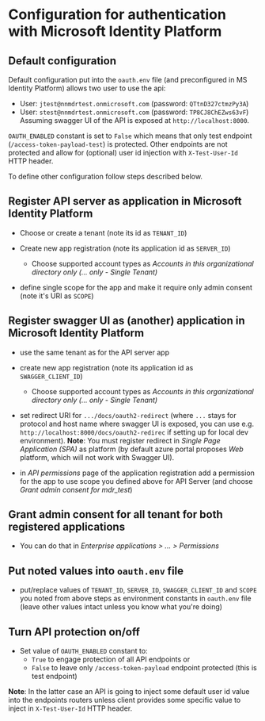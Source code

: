 # Configuration for authentication with Microsoft Identity Platform

## Default configuration

Default configuration put into the `oauth.env` file (and preconfigured in MS Identity Platform) allows two user to use the api:
* User: `jtest@nnmdrtest.onmicrosoft.com` (password: `QTtnD327ctmzPy3A`)
* User: `stest@nnmdrtest.onmicrosoft.com` (password: `TP8CJ8ChEZws63vF`)
Assuming swagger UI of the API is exposed at `http://localhost:8000`.

`OAUTH_ENABLED` constant is set to `False` which means that only test endpoint (`/access-token-payload-test`) is
protected. Other endpoints are not protected and allow for (optional) user id injection with `X-Test-User-Id` HTTP header.

To define other configuration follow steps described below.

## Register API server as application in Microsoft Identity Platform

* Choose or create a tenant (note its id as `TENANT_ID`)

* Create new app registration (note its application id as `SERVER_ID`)
    * Choose supported account types as _Accounts in this organizational directory only (... only - Single Tenant)_

* define single scope for the app and make it require only admin consent (note it's URI as `SCOPE`)

## Register swagger UI as (another) application in Microsoft Identity Platform

* use the same tenant as for the API server app

* create new app registration (note its application id as `SWAGGER_CLIENT_ID`)
    * Choose supported account types as _Accounts in this organizational directory only (... only - Single Tenant)_

* set redirect URI for `.../docs/oauth2-redirect`
  (where `...` stays for protocol and host name where swagger UI is exposed, you can use e.g. 
  `http://localhost:8000/docs/oauth2-redirec` if setting up for local dev environment). **Note**: You must register
  redirect in _Single Page Application (SPA)_ as platform (by default azure portal proposes _Web_ platform, which will 
  not work with Swagger UI).
  
* in _API permissions_ page of the application registration add a permission for the app to use scope you defined
  above for API Server (and choose _Grant admin consent for mdr_test_)
  
## Grant admin consent for all tenant for both registered applications

* You can do that in _Enterprise applications > ... > Permissions_


## Put noted values into `oauth.env` file

* put/replace values of `TENANT_ID`, `SERVER_ID`, `SWAGGER_CLIENT_ID` and `SCOPE` you noted from above steps as 
  environment constants in `oauth.env` file (leave other values intact unless you know what you're doing)
  
## Turn API protection on/off

* Set value of `OAUTH_ENABLED` constant to:
  * `True` to engage protection of all API endpoints or
  * `False` to leave only `/access-token-payload` endpoint protected (this is test endpoint)
    
**Note**: In the latter case an API is going to inject some default user id value into the endpoints routers 
unless client provides some specific value to inject in `X-Test-User-Id` HTTP header.


